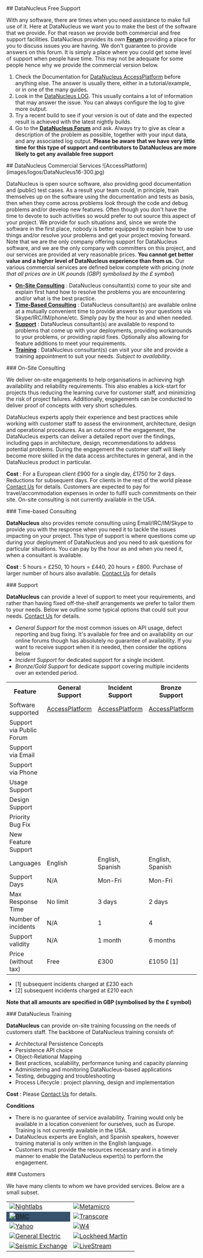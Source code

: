 <head><title>Support and Services</title></head>

<a name="free"/>
## DataNucleus Free Support

With any software, there are times when you need assistance to make full use of it. Here at DataNucleus we want you to make the best of the 
software that we provide. For that reason we provide both commercial and free support facilities.
DataNucleus provides its own [__Forum__](http://forum.datanucleus.org) providing a place for you to discuss issues you are having. 
We don't guarantee to provide answers on this forum. It is simply a place where you could get some level of support when people have time.
This may not be adequate for some people hence why we provide the commercial version below.

1. Check the Documentation for [DataNucleus AccessPlatform](http://www.datanucleus.org/products/accessplatform/index.html) before anything else. 
The answer is usually there, either in a tutorial/example, or in one of the many guides.
2. Look in the [DataNucleus LOG](http://www.datanucleus.org/products/accessplatform/logging.html). This usually contains a lot of information that 
may answer the issue. You can always configure the log to give more output.
3. Try a recent build to see if your version is out of date and the expected result is achieved with the latest nightly builds.
4. Go to the [__DataNucleus Forum__](http://forum.datanucleus.org) and ask. Always try to give as clear a description of the problem as possible, together with 
your input data, and any associated log output. __Please be aware that we have very little time for this type of support and contributors to 
DataNucleus are more likely to get any available free support__


<a name="commercial"/>
## DataNucleus Commercial Services
![AccessPlatform](images/logos/DataNucleus16-300.jpg)

DataNucleus is open source software, also providing good documentation and (public) test cases. As a result
your team could, in principle, train themselves up on the software using the documentation and tests as basis,
then when they come across problems look through the code and debug problems and/or develop new features. 
Often though you don't have the time to devote to such activities so would prefer to out source this aspect of 
your project. We provide for such situations and, since we wrote the software in the first place, nobody is better
equipped to explain how to use things and/or resolve your problems and get your project moving forward.
Note that we are the only company offering support for DataNucleus software, and we are the only company with
committers on this project, and our services are provided at very reasonable prices. 
__You cannot get better value and a higher level of DataNucleus experience than from us.__
Our various commercial services are defined below complete with pricing (_note that all prices are in UK pounds (GBP) symbolised by the £ symbol_)

* __[On-Site Consulting](#onsite_consulting)__ : DataNucleus consultant(s) come to your site and explain first hand how to resolve the problems you 
are encountering and/or what is the best practice.
* __[Time-Based Consulting](#timebased_consulting)__ : DataNucleus consultant(s) are available online at a mutually convenient time to provide answers 
to your questions via Skype/IRC/IM/phone/etc. Simply pay by the hour as and when needed.
* __[Support](#support)__ : DataNucleus consultant(s) are available to respond to problems that come up with your deployments, providing workarounds 
to your problems, or providing rapid fixes. Optionally also allowing for feature additions to meet your requirements.
* __[Training](#training)__ : DataNucleus consultant(s) can visit your site and provide a training appointment to suit your needs. _Subject to availability_.

<a name="onsite_consulting"/>
### On-Site Consulting

We deliver on-site engagements to help organisations in achieving 
high availability and reliability requirements. This also enables a kick-start for projects thus 
reducing the learning curve for customer staff, and minimizing the risk of project failures. 
Additionally, engagements can be conducted to deliver proof of concepts with very short schedules.

DataNucleus experts apply their experience and best practices while working with 
customer staff to assess the environment, architecture, design and operational 
procedures. As an outcome of the engagement, the DataNucleus experts can deliver a 
detailed report over the findings, including gaps in architecture, design, 
recommendations to address potential problems. During the engagement the customer 
staff will likely become more skilled in the data access architectures in general, and 
in the DataNucleus product in particular.

<b>Cost</b> : For a European client £900 for a single day, £1750 for 2 days. Reductions for subsequent days. 
For clients in the rest of the world please <a href="mailto:consulting@datanucleus.com">Contact Us</a> for details. 
Customers are expected to pay for travel/accommodation expenses in order to fulfil such commitments on their site.
On-site consulting is not currently available in the USA.

<a name="timebased_consulting"/>
### Time-based Consulting

__DataNucleus__ also provides remote consulting using Email/IRC/IM/Skype to provide
you with the response when you need it to tackle the issues impacting on your project.
This type of support is where questions come up during your deployment of DataNucleus
and you need to ask questions for particular situations. You can pay by the hour as and when
you need it, when a consultant is available.

__Cost__ : 5 hours = £250, 10 hours = £440, 20 hours = £800.
Purchase of larger number of hours also available.
[Contact Us](mailto:consulting@datanucleus.com) for details

<a name="support"/>
### Support

__DataNucleus__ can provide a level of support to meet your requirements, and rather than having
fixed off-the-shelf arrangements we prefer to tailor them to your needs. Below we outline some
typical options that could suit your needs. 
[Contact Us](mailto:support@datanucleus.com) for details.

* _General Support_ for the most common issues on API usage, defect reporting and bug fixing. It's available for free and on 
availability on our online forums though has absolutely no guarantee of availability. If you want to receive support when
it is needed, then consider the options below
* _Incident Support_ for dedicated support for a single incident.
* _Bronze/Gold Support_ for dedicate support covering multiple incidents over an extended period.


<table>
    <tr>
        <th>Feature</th>
        <th width="120">General<br/>Support</th>
        <th width="120">Incident<br/>Support</th>
        <th width="120">Bronze<br/>Support</th>
        <th width="120">Gold<br/>Support</th>
    </tr>
    <tr>
        <td>Software supported</td>
        <td><a href="http://www.datanucleus.org/products/accessplatform">AccessPlatform</a></td>
        <td><a href="http://www.datanucleus.org/products/accessplatform">AccessPlatform</a></td>
        <td><a href="http://www.datanucleus.org/products/accessplatform">AccessPlatform</a></td>
        <td><a href="http://www.datanucleus.org/products/accessplatform">AccessPlatform</a></td>
    </tr>
    <tr>
        <td>Support via Public Forum</td>
        <td><img src="images/icon_success_sml.gif" border="0" alt=""/></td>
        <td><img src="images/icon_error_sml.gif" border="0" alt=""/></td>
        <td><img src="images/icon_error_sml.gif" border="0" alt=""/></td>
        <td><img src="images/icon_error_sml.gif" border="0" alt=""/></td>
    </tr>
    <tr>
        <td>Support via Email</td>
        <td><img src="images/icon_error_sml.gif" border="0" alt=""/></td>
        <td><img src="images/icon_success_sml.gif" border="0" alt=""/></td>
        <td><img src="images/icon_success_sml.gif" border="0" alt=""/></td>
        <td><img src="images/icon_success_sml.gif" border="0" alt=""/></td>
    </tr>
    <tr>
        <td>Support via Phone</td>
        <td><img src="images/icon_error_sml.gif" border="0" alt=""/></td>
        <td><img src="images/icon_error_sml.gif" border="0" alt=""/></td>
        <td><img src="images/icon_error_sml.gif" border="0" alt=""/></td>
        <td><img src="images/icon_success_sml.gif" border="0" alt=""/></td>
    </tr>
    <tr>
        <td>Usage Support</td>
        <td><img src="images/icon_success_sml.gif" border="0" alt=""/></td>
        <td><img src="images/icon_success_sml.gif" border="0" alt=""/></td>
        <td><img src="images/icon_success_sml.gif" border="0" alt=""/></td>
        <td><img src="images/icon_success_sml.gif" border="0" alt=""/></td>
    </tr>
    <tr>
        <td>Design Support</td>
        <td><img src="images/icon_warning_sml.gif" border="0" alt=""/></td>
        <td><img src="images/icon_success_sml.gif" border="0" alt=""/></td>
        <td><img src="images/icon_success_sml.gif" border="0" alt=""/></td>
        <td><img src="images/icon_success_sml.gif" border="0" alt=""/></td>
    </tr>
    <tr>
        <td>Priority Bug Fix</td>
        <td><img src="images/icon_error_sml.gif" border="0" alt=""/></td>
        <td><img src="images/icon_success_sml.gif" border="0" alt=""/></td>
        <td><img src="images/icon_success_sml.gif" border="0" alt=""/></td>
        <td><img src="images/icon_success_sml.gif" border="0" alt=""/></td>
    </tr>
    <tr>
        <td>New Feature Support</td>
        <td><img src="images/icon_error_sml.gif" border="0" alt=""/></td>
        <td><img src="images/icon_error_sml.gif" border="0" alt=""/></td>
        <td><img src="images/icon_error_sml.gif" border="0" alt=""/></td>
        <td><img src="images/icon_success_sml.gif" border="0" alt=""/></td>
    </tr>
    <tr>
        <td>Languages</td>
        <td>English</td>
        <td>English, Spanish</td>
        <td>English, Spanish</td>
        <td>English, Spanish</td>
    </tr>
    <tr>
        <td>Support Days</td>
        <td>N/A</td>
        <td>Mon-Fri</td>
        <td>Mon-Fri</td>
        <td>Mon-Fri</td>
    </tr>
    <tr>
        <td>Max Response Time</td>
        <td>No limit</td>
        <td>3 days</td>
        <td>2 days</td>
        <td>2 days</td>
    </tr>
    <tr>
        <td>Number of incidents</td>
        <td>N/A</td>
        <td>1</td>
        <td>4</td>
        <td>8</td>
    </tr>
    <tr>
        <td>Support validity</td>
        <td>N/A</td>
        <td>1 month</td>
        <td>6 months</td>
        <td>1 year</td>
    </tr>
    <tr>
        <td>Price (without tax)</td>
        <td>Free</td>
        <td>£300</td>
        <td>£1050 [1]</td>
        <td>£2000 [2]</td>
    </tr>
</table>


* [1] subsequent incidents charged at £230 each
* [2] subsequent incidents charged at £210 each

__Note that all amounts are specified in GBP (symbolised by the £ symbol)__


<a name="training"/>
### DataNucleus Training

__DataNucleus__ can provide on-site training focussing on the needs of customers staff.
The backbone of DataNucleus training consists of:

* Architectural Persistence Concepts
* Persistence API choice
* Object-Relational Mapping
* Best practices, scalability, performance tuning and capacity planning
* Administering and monitoring DataNucleus-based applications
* Testing, debugging and troubleshooting
* Process Lifecycle : project planning, design and implementation


__Cost__ : Please [Contact Us](mailto:support@datanucleus.com) for details.

__Conditions__

* There is no guarantee of service availability. Training would only be available in a location convenient for ourselves, such as Europe.
Training is not currently available in the USA.
* DataNucleus experts are English, and Spanish speakers, however training material is only written in the English language.
* Customers must provide the resources necessary and in a timely manner to enable the DataNucleus expert(s) to perform the engagement.


<a name="customers"/>
### Customers

We have many clients to whom we have provided services. Below are a small subset.

<table>
    <tr>
        <td width="50%"><a href="http://www.nightlabs.com" target="_blank">
            <img src="images/companies/nightlabs.png" border="0" alt="Nightlabs"/></a></td>
        <td width="50%"><a href="http://www.metamicro.com" target="_blank">
            <img src="images/companies/metamicro.jpg" border="0" alt="Metamicro"/></a></td>
    </tr>
    <tr>
        <td bgcolor="#36526c"><a href="http://www.bmc.com" target="_blank">
            <img src="images/companies/bmc.gif" border="0" alt="BMC"/></a></td>
        <td><a href="http://www.transcore.com" target="_blank">
            <img src="images/companies/transcore.png" border="0" alt="Transcore"/></a></td>
    </tr>
    <tr>
        <td width="50%"><a href="http://www.yahoo.com" target="_blank">
            <img src="images/companies/yahoo.gif" border="0" alt="Yahoo"/></a></td>
        <td width="50%"><a href="http://www.w4global.com" target="_blank">
            <img src="images/companies/w4.png" border="0" alt="W4"/></a></td>
    </tr>
    <tr>
        <td width="50%"><a href="http://ge.geglobalresearch.com/" target="_blank">
            <img src="images/companies/ge.png" border="0" alt="General Electric"/></a></td>
        <td width="50%"><a href="http://www.lockheedmartin.com/" target="_blank">
            <img src="images/companies/lockheed.png" border="0" alt="Lockheed Martin"/></a></td>
    </tr>
    <tr>
        <td width="50%"><a href="http://www.seismicexchange.com/" target="_blank">
            <img src="images/companies/seismicexchange.gif" border="0" alt="Seismic Exchange"/></a></td>
        <td width="50%"><a href="http://www.livestream.com/" target="_blank">
            <img src="images/companies/livestream.jpg" border="0" alt="LiveStream"/></a></td>
    </tr>
</table>
